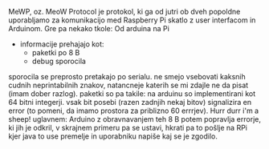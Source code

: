 MeWP, oz. MeoW Protocol je protokol, ki ga od jutri ob 
dveh popoldne uporabljamo za komunikacijo med Raspberry 
Pi skatlo z user interfacom in Arduinom. Gre pa nekako tkole:
Od arduina na Pi
- informacije prehajajo kot:
  - paketki po 8 B
  - debug sporocila

sporocila se preprosto pretakajo po serialu. 
ne smejo vsebovati kaksnih cudnih neprintabilnih znakov, 
natancneje katerih se mi zdajle ne da pisat (imam dober razlog).
paketki so pa takile:
na arduinu so implementirani kot 64 bitni integerji. vsak bit posebi 
(razen zadnjih nekaj bitov) signalizira en error (to pomeni, da imamo prostora za priblizno 60 errrjev).
Hurr durr i'm a sheep!
uglavnem: Arduino z obravnavanjem teh 8 B potem popravlja errorje, ki jih je odkril, v skrajnem primeru pa se ustavi, hkrati pa to pošlje na RPi kjer java to use premelje in uporabniku napiše kaj se je zgodilo.

